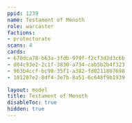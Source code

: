 ```yaml
---
ppid: 1239
name: Testament of Menoth
role: warcaster
factions:
- protectorate
scans: 4
cards:
- 670dca78-b63a-3fdb-979f-f2cf3d2d3c6b
- d04c93e2-2c1f-3830-a734-cab5b2b4f323
- 963b4ccf-bc90-35f1-a382-fd0211807698
- 101207e2-8df4-3e7b-8a51-6c648f9b1939

layout: model
title: Testament of Menoth
disableToc: true
hidden: true
---
```

